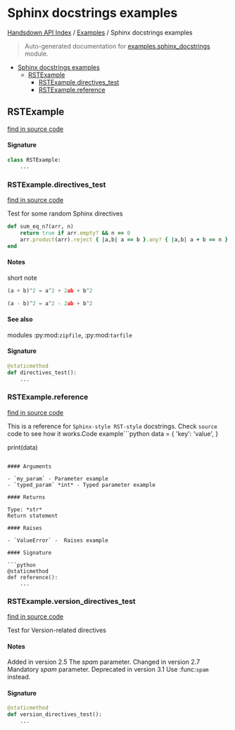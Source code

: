 # Sphinx docstrings examples

[Handsdown API Index](../README.md#handsdown-api-index) /
[Examples](./index.md#examples) /
Sphinx docstrings examples

> Auto-generated documentation for [examples.sphinx_docstrings](https://github.com/vemel/handsdown/blob/main/examples/sphinx_docstrings.py) module.

- [Sphinx docstrings examples](#sphinx-docstrings-examples)
  - [RSTExample](#rstexample)
    - [RSTExample.directives_test](#rstexampledirectives_test)
    - [RSTExample.reference](#rstexamplereference)

## RSTExample

[find in source code](https://github.com/vemel/handsdown/blob/main/examples/sphinx_docstrings.py#L10)

#### Signature

```python
class RSTExample:
    ...
```

### RSTExample.directives_test

[find in source code](https://github.com/vemel/handsdown/blob/main/examples/sphinx_docstrings.py#L33)

Test for some random Sphinx directives
```ruby
def sum_eq_n?(arr, n)
    return true if arr.empty? && n == 0
    arr.product(arr).reject { |a,b| a == b }.any? { |a,b| a + b == n }
end
```

#### Notes

short note
```python
(a + b)^2 = a^2 + 2ab + b^2

(a - b)^2 = a^2 - 2ab + b^2
```

#### See also

modules :py:mod:`zipfile`, :py:mod:`tarfile`

#### Signature

```python
@staticmethod
def directives_test():
    ...
```

### RSTExample.reference

[find in source code](https://github.com/vemel/handsdown/blob/main/examples/sphinx_docstrings.py#L11)

This is a reference for ``Sphinx-style RST-style`` docstrings. Check `source` code
to see how it works.Code example```python
data = {
    'key': 'value',
}

print(data)
```

#### Arguments

- `my_param` - Parameter example
- `typed_param` *int* - Typed parameter example

#### Returns

Type: *str*
Return statement

#### Raises

- `ValueError` -  Raises example

#### Signature

```python
@staticmethod
def reference():
    ...
```

### RSTExample.version_directives_test

[find in source code](https://github.com/vemel/handsdown/blob/main/examples/sphinx_docstrings.py#L57)

Test for Version-related directives

#### Notes

Added in version 2.5
    The *spam* parameter.
Changed in version 2.7
    Mandatory *spam* parameter.
Deprecated in version 3.1
    Use :func:`spam` instead.

#### Signature

```python
@staticmethod
def version_directives_test():
    ...
```


